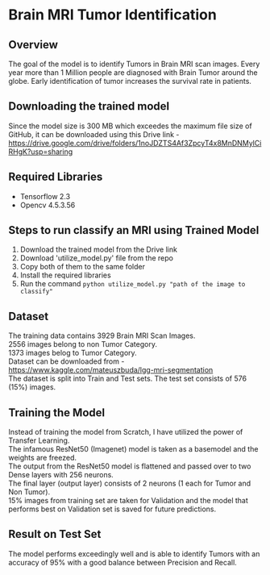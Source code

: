 # Brain MRI Tumor Identification

## Overview
The goal of the model is to identify Tumors in Brain MRI scan images. Every year more than 1 Million people are diagnosed with Brain Tumor around the globe. Early identification of tumor increases the survival rate in patients.

## Downloading the trained model
Since the model size is 300 MB which exceedes the maximum file size of GitHub, it can be downloaded using this Drive link - https://drive.google.com/drive/folders/1noJDZTS4Af3ZpcyT4x8MnDNMylCiRHgK?usp=sharing

## Required Libraries
- Tensorflow 2.3
- Opencv 4.5.3.56

## Steps to run classify an MRI using Trained Model
1. Download the trained model from the Drive link
2. Download 'utilize_model.py' file from the repo
3. Copy both of them to the same folder
4. Install the required libraries
5. Run the command ```python utilize_model.py "path of the image to classify"```


## Dataset
The training data contains 3929 Brain MRI Scan Images. <br>
2556 images belong to non Tumor Category. <br>
1373 images belog to Tumor Category. <br>
Dataset can be downloaded from - https://www.kaggle.com/mateuszbuda/lgg-mri-segmentation <br>
The dataset is split into Train and Test sets. The test set consists of 576 (15%) images.

## Training the Model
Instead of training the model from Scratch, I have utilized the power of Transfer Learning. <br>
The infamous ResNet50 (Imagenet) model is taken as a basemodel and the weights are freezed. <br>
The output from the ResNet50 model is flattened and passed over to two Dense layers with 256 neurons. <br>
The final layer (output layer) consists of 2 neurons (1 each for Tumor and Non Tumor). <br>
15% images from training set are taken for Validation and the model that performs best on Validation set is saved for future predictions. 

## Result on Test Set
The model performs exceedingly well and is able to identify Tumors with an accuracy of 95% with a good balance between Precision and Recall.
